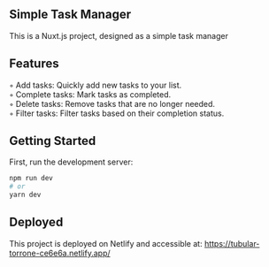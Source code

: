 ## Simple Task Manager

This is a Nuxt.js project, designed as a simple task manager 

## Features 

◦ Add tasks: Quickly add new tasks to your list.  
◦ Complete tasks: Mark tasks as completed.  
◦ Delete tasks: Remove tasks that are no longer needed.  
◦ Filter tasks: Filter tasks based on their completion status.  


## Getting Started

First, run the development server:

```bash
npm run dev  
# or  
yarn dev  
```
## Deployed

This project is deployed on Netlify and accessible at: https://tubular-torrone-ce6e6a.netlify.app/
